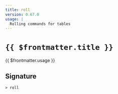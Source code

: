```yaml
---
title: roll
version: 0.67.0
usage: |
  Rolling commands for tables
---
```


# <code>{{ $frontmatter.title }}</code>

<div style='white-space: pre-wrap;'>{{ $frontmatter.usage }}</div>

## Signature

```> roll ```
